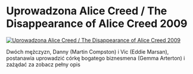 Uprowadzona Alice Creed / The Disappearance of Alice Creed 2009 
=============
[![Uprowadzona Alice Creed / The Disappearance of Alice Creed 2009 ](http://vidos.pl/images/player.gif)](http://vidos.pl/uprowadzona-alice-creed-the-disappearance-of-alice-creed-2009)

 Dwóch mężczyzn, Danny (Martin Compston) i Vic (Eddie Marsan), postanawia uprowadzić córkę bogatego biznesmena (Gemma Arterton) i zażądać za zobacz pełny opis
